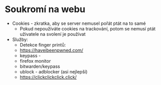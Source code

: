 # Soukromí na webu
- Cookies - zkratka, aby se server nemusel pořát ptát na to samé
	- Pokud nepoužíváte cookies na trackování, potom se nemusí ptát uživatele na svolení je používat
- Služby:
	- Detekce finger printů:
	- https://haveibeenpwned.com/
	- keypass - 
	- firefox monitor
	- bitwarden/keypass
	- ublock - adblocker (asi nejlepší)
	- https://clickclickclick.click/
